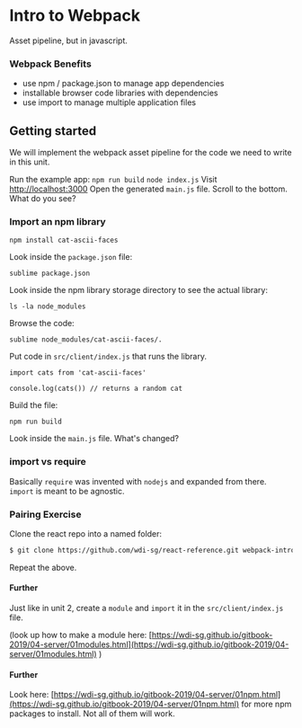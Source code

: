 # Intro to Webpack

Asset pipeline, but in javascript.

### Webpack Benefits

* use npm / package.json to manage app dependencies
* installable browser code libraries with dependencies
* use import to manage multiple application files

## Getting started

We will implement the webpack asset pipeline for the code we need to write in this unit.

Run the example app: `npm run build` `node index.js` Visit [http://localhost:3000](http://localhost:3000) Open the generated `main.js` file. Scroll to the bottom. What do you see?

### Import an npm library

```text
npm install cat-ascii-faces
```

Look inside the `package.json` file:

```text
sublime package.json
```

Look inside the npm library storage directory to see the actual library:

```text
ls -la node_modules
```

Browse the code:

```text
sublime node_modules/cat-ascii-faces/.
```

Put code in `src/client/index.js` that runs the library.

```text
import cats from 'cat-ascii-faces'

console.log(cats()) // returns a random cat
```

Build the file:

```text
npm run build
```

Look inside the `main.js` file. What's changed?

### import vs require

Basically `require` was invented with `nodejs` and expanded from there. `import` is meant to be agnostic.

### Pairing Exercise

Clone the react repo into a named folder:

```bash
$ git clone https://github.com/wdi-sg/react-reference.git webpack-intro
```

Repeat the above.

#### Further

Just like in unit 2, create a `module` and `import` it in the `src/client/index.js` file.

\(look up how to make a module here: [https://wdi-sg.github.io/gitbook-2019/04-server/01modules.html](https://wdi-sg.github.io/gitbook-2019/04-server/01modules.html) \)

#### Further

Look here: [https://wdi-sg.github.io/gitbook-2019/04-server/01npm.html](https://wdi-sg.github.io/gitbook-2019/04-server/01npm.html) for more npm packages to install. Not all of them will work.

